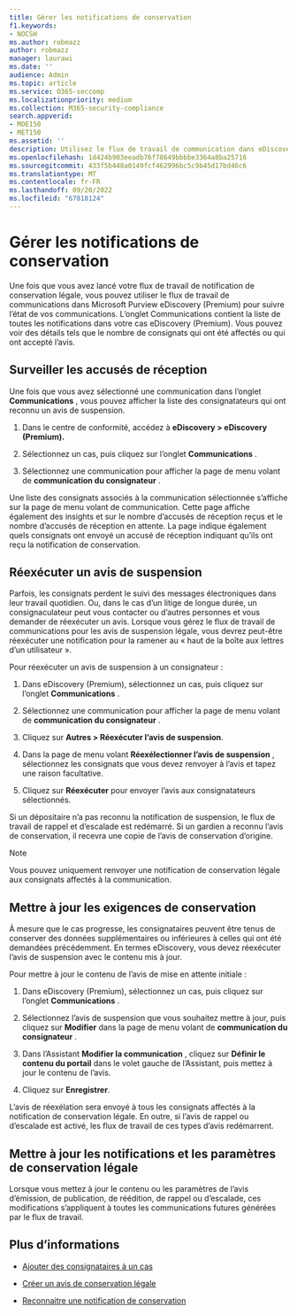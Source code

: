 ```yaml
---
title: Gérer les notifications de conservation
f1.keywords:
- NOCSH
ms.author: robmazz
author: robmazz
manager: laurawi
ms.date: ''
audience: Admin
ms.topic: article
ms.service: O365-seccomp
ms.localizationpriority: medium
ms.collection: M365-security-compliance
search.appverid:
- MOE150
- MET150
ms.assetid: ''
description: Utilisez le flux de travail de communication dans eDiscovery (Premium) pour suivre l’état de vos notifications d’attente légale et, si nécessaire, les mettre à jour et les renvoyer.
ms.openlocfilehash: 1d424b903eeadb76f78649bbbbe3364a8ba25716
ms.sourcegitcommit: 433f5b448a0149fcf462996bc5c9b45d17bd46c6
ms.translationtype: MT
ms.contentlocale: fr-FR
ms.lasthandoff: 09/20/2022
ms.locfileid: "67818124"
---
```

# <a name="manage-hold-notifications"></a>Gérer les notifications de conservation

Une fois que vous avez lancé votre flux de travail de notification de conservation légale, vous pouvez utiliser le flux de travail de communications dans Microsoft Purview eDiscovery (Premium) pour suivre l’état de vos communications. L’onglet Communications contient la liste de toutes les notifications dans votre cas eDiscovery (Premium). Vous pouvez voir des détails tels que le nombre de consignats qui ont été affectés ou qui ont accepté l’avis.

## <a name="monitor-acknowledgments"></a>Surveiller les accusés de réception

Une fois que vous avez sélectionné une communication dans l’onglet **Communications** , vous pouvez afficher la liste des consignatateurs qui ont reconnu un avis de suspension. 

1. Dans le centre de conformité, accédez à **eDiscovery > eDiscovery (Premium).**

2. Sélectionnez un cas, puis cliquez sur l’onglet **Communications** .

3. Sélectionnez une communication pour afficher la page de menu volant de **communication du consignateur** .

Une liste des consignats associés à la communication sélectionnée s’affiche sur la page de menu volant de communication. Cette page affiche également des insights et sur le nombre d’accusés de réception reçus et le nombre d’accusés de réception en attente. La page indique également quels consignats ont envoyé un accusé de réception indiquant qu’ils ont reçu la notification de conservation.

## <a name="re-send-a-hold-notice"></a>Réexécuter un avis de suspension

Parfois, les consignats perdent le suivi des messages électroniques dans leur travail quotidien. Ou, dans le cas d’un litige de longue durée, un consignaculateur peut vous contacter ou d’autres personnes et vous demander de réexécuter un avis. Lorsque vous gérez le flux de travail de communications pour les avis de suspension légale, vous devrez peut-être réexécuter une notification pour la ramener au « haut de la boîte aux lettres d’un utilisateur ».

Pour réexécuter un avis de suspension à un consignateur :

1. Dans eDiscovery (Premium), sélectionnez un cas, puis cliquez sur l’onglet **Communications** .

2. Sélectionnez une communication pour afficher la page de menu volant de **communication du consignateur** .

3. Cliquez sur **Autres > Réexécuter l’avis de suspension**.

4. Dans la page de menu volant **Réexélectionner l’avis de suspension** , sélectionnez les consignats que vous devez renvoyer à l’avis et tapez une raison facultative.

5. Cliquez sur **Réexécuter** pour envoyer l’avis aux consignatateurs sélectionnés.

Si un dépositaire n’a pas reconnu la notification de suspension, le flux de travail de rappel et d’escalade est redémarré. Si un gardien a reconnu l’avis de conservation, il recevra une copie de l’avis de conservation d’origine.

> [!NOTE]
> Vous pouvez uniquement renvoyer une notification de conservation légale aux consignats affectés à la communication. 

## <a name="update-preservation-requirements"></a>Mettre à jour les exigences de conservation
  
À mesure que le cas progresse, les consignataires peuvent être tenus de conserver des données supplémentaires ou inférieures à celles qui ont été demandées précédemment. En termes eDiscovery, vous devez réexécuter l’avis de suspension avec le contenu mis à jour.

Pour mettre à jour le contenu de l’avis de mise en attente initiale :

1. Dans eDiscovery (Premium), sélectionnez un cas, puis cliquez sur l’onglet **Communications** .

2. Sélectionnez l’avis de suspension que vous souhaitez mettre à jour, puis cliquez sur **Modifier** dans la page de menu volant de **communication du consignateur** .

3. Dans l’Assistant **Modifier la communication** , cliquez sur **Définir le contenu du portail** dans le volet gauche de l’Assistant, puis mettez à jour le contenu de l’avis.

4. Cliquez sur **Enregistrer**.

L’avis de réexélation sera envoyé à tous les consignats affectés à la notification de conservation légale. En outre, si l’avis de rappel ou d’escalade est activé, les flux de travail de ces types d’avis redémarrent.

## <a name="update-legal-hold-notifications-and-settings"></a>Mettre à jour les notifications et les paramètres de conservation légale

Lorsque vous mettez à jour le contenu ou les paramètres de l’avis d’émission, de publication, de réédition, de rappel ou d’escalade, ces modifications s’appliquent à toutes les communications futures générées par le flux de travail.

## <a name="more-information"></a>Plus d’informations

- [Ajouter des consignataires à un cas](add-custodians-to-case.md)

- [Créer un avis de conservation légale](create-hold-notification.md)

- [Reconnaitre une notification de conservation](acknowledge-hold-notification.md)

